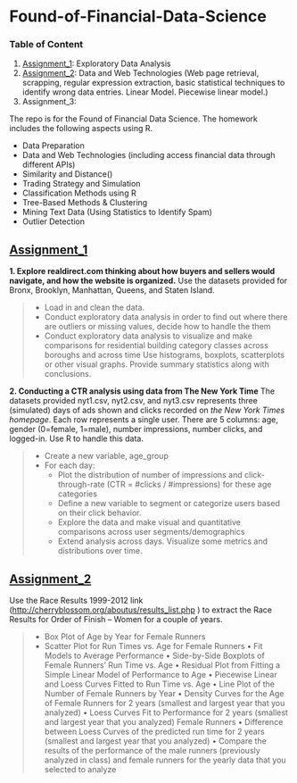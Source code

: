 # Found-of-Financial-Data-Science

### Table of Content

1. [Assignment_1](#Assignment_1): Exploratory Data Analysis 
2. [Assignment_2](#Assignment_2): Data and Web Technologies (Web page retrieval, scrapping, regular expression extraction, basic statistical techniques to identify wrong data entries. Linear Model. Piecewise linear model.)
3. Assignment_3:

The repo is for the Found of Financial Data Science. The homework includes the following aspects using R.

- Data Preparation
- Data and Web Technologies (including access financial data through different APIs)
- Similarity and Distance()
- Trading Strategy and Simulation
- Classification Methods using R
- Tree-Based Methods & Clustering
- Mining Text Data (Using Statistics to Identify Spam)
- Outlier Detection

## [Assignment_1](https://github.com/AdadaBdada/Found-of-Financial-Data-Science/tree/master/Assignment_1)<a name="Assignment_1"></a>

**1. Explore realdirect.com thinking about how buyers and sellers would navigate, and how the website is organized.**
Use the datasets provided for Bronx, Brooklyn, Manhattan, Queens, and Staten Island.
> - Load in and clean the data.
> - Conduct exploratory data analysis in order to find out where there are outliers or missing values, decide how to handle the them
> - Conduct exploratory data analysis to visualize and make comparisons for residential building category classes across boroughs and across time Use histograms, boxplots, scatterplots or other visual graphs. Provide summary statistics along with  conclusions.

**2. Conducting a CTR analysis using data from The New York Time**
The datasets provided nyt1.csv, nyt2.csv, and nyt3.csv represents three (simulated) days of ads shown and clicks recorded on _the New York Times homepage_. Each row represents a single user. There are 5 columns: age, gender (0=female, 1=male), number impressions, number clicks, and logged-in. Use R to handle this data. 

> - Create a new variable, age_group
> -  For each day:
>    - Plot the distribution of number of impressions and click-through-rate (CTR = #clicks / #impressions) for these age categories
>    - Define a new variable to segment or categorize users based on their click behavior.
>    - Explore the data and make visual and quantitative comparisons across user segments/demographics
>    - Extend analysis across days. Visualize some metrics and distributions over time. 

## [Assignment_2](https://github.com/AdadaBdada/Found-of-Financial-Data-Science/tree/master/Assignment_2)<a name="Assignment_2"></a>

Use the Race Results 1999-2012 link (http://cherryblossom.org/aboutus/results_list.php ) to extract the Race Results for Order of Finish – Women for a couple of years. 
> - Box Plot of Age by Year for Female Runners
> - Scatter Plot for Run Times vs. Age for Female Runners
• Fit Models to Average Performance
• Side-by-Side Boxplots of Female Runners’ Run Time vs. Age
• Residual Plot from Fitting a Simple Linear Model of Performance to Age
• Piecewise Linear and Loess Curves Fitted to Run Time vs. Age
• Line Plot of the Number of Female Runners by Year
• Density Curves for the Age of Female Runners for 2 years (smallest and largest year that
you analyzed)
• Loess Curves Fit to Performance for 2 years (smallest and largest year that you
analyzed) Female Runners
• Difference between Loess Curves of the predicted run time for 2 years (smallest and
largest year that you analyzed)
• Compare the results of the performance of the male runners (previously analyzed in
class) and female runners for the yearly data that you selected to analyze
    

